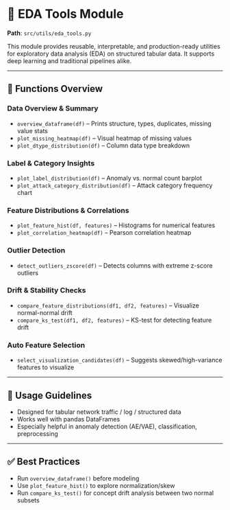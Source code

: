 # 🧰 EDA Tools Module

**Path**: `src/utils/eda_tools.py`

This module provides reusable, interpretable, and production-ready utilities for exploratory data analysis (EDA) on structured tabular data. It supports deep learning and traditional pipelines alike.

---

## 🔧 Functions Overview

### Data Overview & Summary
- `overview_dataframe(df)` – Prints structure, types, duplicates, missing value stats
- `plot_missing_heatmap(df)` – Visual heatmap of missing values
- `plot_dtype_distribution(df)` – Column data type breakdown

### Label & Category Insights
- `plot_label_distribution(df)` – Anomaly vs. normal count barplot
- `plot_attack_category_distribution(df)` – Attack category frequency chart

### Feature Distributions & Correlations
- `plot_feature_hist(df, features)` – Histograms for numerical features
- `plot_correlation_heatmap(df)` – Pearson correlation heatmap

### Outlier Detection
- `detect_outliers_zscore(df)` – Detects columns with extreme z-score outliers

### Drift & Stability Checks
- `compare_feature_distributions(df1, df2, features)` – Visualize normal-normal drift
- `compare_ks_test(df1, df2, features)` – KS-test for detecting feature drift

### Auto Feature Selection
- `select_visualization_candidates(df)` – Suggests skewed/high-variance features to visualize

---

## 📌 Usage Guidelines

- Designed for tabular network traffic / log / structured data
- Works well with pandas DataFrames
- Especially helpful in anomaly detection (AE/VAE), classification, preprocessing

---

## ✅ Best Practices

- Run `overview_dataframe()` before modeling
- Use `plot_feature_hist()` to explore normalization/skew
- Run `compare_ks_test()` for concept drift analysis between two normal subsets